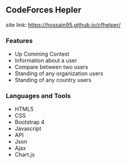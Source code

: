 ## CodeForces Hepler
site link: https://hossain95.github.io/cfhelper/
### Features
* Up Comming Contest
* Information about a user
* Compare between two users
* Standing of any organization users
* Standing of any country users
### Languages and Tools
* HTML5
* CSS
* Bootstrap 4
* Javascript
* API
* Json
* Ajax
* Chart.js
